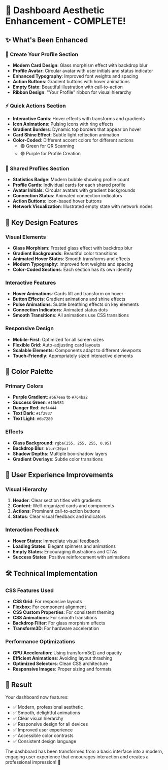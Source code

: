 # 🎨 Dashboard Aesthetic Enhancement - COMPLETE!

## ✨ What's Been Enhanced

### 🚀 Create Your Profile Section
- **Modern Card Design**: Glass morphism effect with backdrop blur
- **Profile Avatar**: Circular avatar with user initials and status indicator
- **Enhanced Typography**: Improved font weights and spacing
- **Action Buttons**: Gradient buttons with hover animations
- **Empty State**: Beautiful illustration with call-to-action
- **Ribbon Design**: "Your Profile" ribbon for visual hierarchy

### ⚡ Quick Actions Section
- **Interactive Cards**: Hover effects with transforms and gradients
- **Icon Animations**: Pulsing icons with ring effects
- **Gradient Borders**: Dynamic top borders that appear on hover
- **Card Shine Effect**: Subtle light reflection animation
- **Color-Coded**: Different accent colors for different actions
  - 🟢 Green for QR Scanning
  - 🟣 Purple for Profile Creation

### 🤝 Shared Profiles Section
- **Statistics Badge**: Modern bubble showing profile count
- **Profile Cards**: Individual cards for each shared profile
- **Avatar Initials**: Circular avatars with gradient backgrounds
- **Connection Status**: Animated connection indicators
- **Action Buttons**: Icon-based hover buttons
- **Network Visualization**: Illustrated empty state with network nodes

## 🎯 Key Design Features

### Visual Elements
- **Glass Morphism**: Frosted glass effect with backdrop blur
- **Gradient Backgrounds**: Beautiful color transitions
- **Animated Hover States**: Smooth transforms and effects
- **Modern Typography**: Improved font weights and spacing
- **Color-Coded Sections**: Each section has its own identity

### Interactive Features
- **Hover Animations**: Cards lift and transform on hover
- **Button Effects**: Gradient animations and shine effects
- **Pulse Animations**: Subtle breathing effects on key elements
- **Connection Indicators**: Animated status dots
- **Smooth Transitions**: All animations use CSS transitions

### Responsive Design
- **Mobile-First**: Optimized for all screen sizes
- **Flexible Grid**: Auto-adjusting card layouts
- **Scalable Elements**: Components adapt to different viewports
- **Touch-Friendly**: Appropriately sized interactive elements

## 🎨 Color Palette

### Primary Colors
- **Purple Gradient**: `#667eea` to `#764ba2`
- **Success Green**: `#10b981`
- **Danger Red**: `#ef4444`
- **Text Dark**: `#1f2937`
- **Text Light**: `#6b7280`

### Effects
- **Glass Background**: `rgba(255, 255, 255, 0.95)`
- **Backdrop Blur**: `blur(20px)`
- **Shadow Depths**: Multiple box-shadow layers
- **Gradient Overlays**: Subtle color transitions

## 📱 User Experience Improvements

### Visual Hierarchy
1. **Header**: Clear section titles with gradients
2. **Content**: Well-organized cards and components
3. **Actions**: Prominent call-to-action buttons
4. **Status**: Clear visual feedback and indicators

### Interaction Feedback
- **Hover States**: Immediate visual feedback
- **Loading States**: Elegant spinners and animations
- **Empty States**: Encouraging illustrations and CTAs
- **Success States**: Positive reinforcement with animations

## 🛠️ Technical Implementation

### CSS Features Used
- **CSS Grid**: For responsive layouts
- **Flexbox**: For component alignment
- **CSS Custom Properties**: For consistent theming
- **CSS Animations**: For smooth transitions
- **Backdrop Filter**: For glass morphism effects
- **Transform3D**: For hardware acceleration

### Performance Optimizations
- **GPU Acceleration**: Using transform3d() and opacity
- **Efficient Animations**: Avoiding layout thrashing
- **Optimized Selectors**: Clean CSS architecture
- **Responsive Images**: Proper sizing and formats

## 🎉 Result

Your dashboard now features:
- ✅ Modern, professional aesthetic
- ✅ Smooth, delightful animations
- ✅ Clear visual hierarchy
- ✅ Responsive design for all devices
- ✅ Improved user experience
- ✅ Accessible color contrasts
- ✅ Consistent design language

The dashboard has been transformed from a basic interface into a modern, engaging user experience that encourages interaction and creates a professional impression! 🚀
